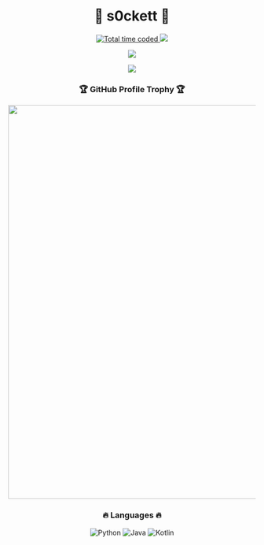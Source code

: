 <h1 align="center">🚀 s0ckett 🚀</h1>

<p align="center">
  <a href="https://wakatime.com/@blessedroot">
    <img src="https://wakatime.com/badge/user/92b064c2-718f-404a-83af-39d09251e7c5.svg" alt="Total time coded" />
  </a>
  <a href="https://github.com/blessedroot">
    <img src="https://komarev.com/ghpvc/?username=blessedroot&style=for-the-badge">
  </a>
</p>

<p align="center">
  <img src="https://github-readme-stats.vercel.app/api?username=blessedroot&count_private=true&theme=radical&show_icons=true&hide_border=true&icon_color=blue&text_color=ffffff&bg_color=00000000&hide_title=true">
</p>

<p align="center">
  <img src="https://github-profile-summary-cards.vercel.app/api/cards/profile-details?username=blessedroot&theme=solarized_dark">
</p>

<h3 align="center">🏆 GitHub Profile Trophy 🏆</h3>
<p align="center">
  <img width=800 src="https://github-profile-trophy.vercel.app/?username=blessedroot&column=8&theme=discord&no-frame=true&no-bg=true"/>
</p>

<h3 align="center">🔥 Languages 🔥</h3>

<p align="center">
  <img src="https://img.icons8.com/color/48/000000/python.png" alt="Python" title="Python" />
  <img src="https://img.icons8.com/color/48/000000/java-coffee-cup-logo.png" alt="Java" title="Java" />
  <img src="https://img.icons8.com/color/48/000000/kotlin.png" alt="Kotlin" title="Kotlin" />
</p>
